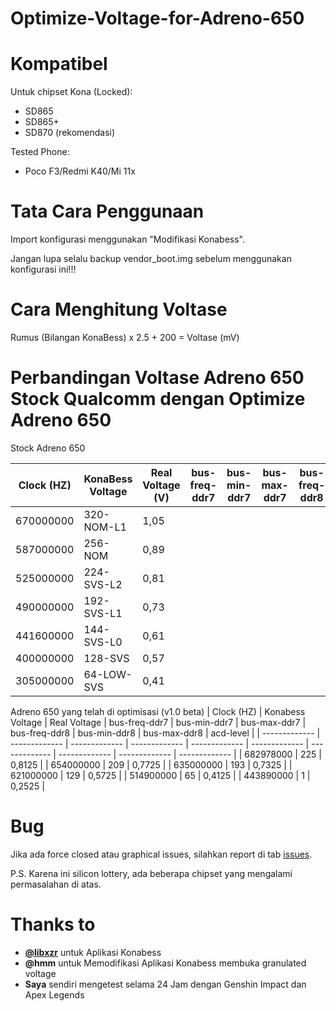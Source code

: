 # Optimize-Voltage-for-Adreno-650

# Kompatibel
Untuk chipset Kona (Locked):
- SD865
- SD865+
- SD870 (rekomendasi)

Tested Phone:
- Poco F3/Redmi K40/Mi 11x

# Tata Cara Penggunaan
Import konfigurasi menggunakan "Modifikasi Konabess".

Jangan lupa selalu backup vendor_boot.img sebelum menggunakan konfigurasi ini!!!

# Cara Menghitung Voltase
Rumus
(Bilangan KonaBess) x 2.5 + 200 = Voltase (mV)

# Perbandingan Voltase Adreno 650 Stock Qualcomm dengan Optimize Adreno 650

Stock Adreno 650

| Clock (HZ)  | KonaBess Voltage | Real Voltage (V) | bus-freq-ddr7 | bus-min-ddr7 | bus-max-ddr7 | bus-freq-ddr8 | bus-min-ddr8 | bus-max-ddr8 | acd-level |
| ------------- | ------------- | ------------- | ------------- | ------------- | ------------- | ------------- | ------------- | ------------- | ------------- |
| 670000000 | 320-NOM-L1  | 1,05  |
| 587000000 | 256-NOM | 0,89  |
| 525000000 | 224-SVS-L2 | 0,81  |
| 490000000 | 192-SVS-L1 | 0,73 |
| 441600000 | 144-SVS-L0 | 0,61 |
| 400000000 | 128-SVS  | 0,57 |
| 305000000 | 64-LOW-SVS | 0,41 |

Adreno 650 yang telah di optimisasi (v1.0 beta)
| Clock (HZ)  | Konabess Voltage | Real Voltage | bus-freq-ddr7 | bus-min-ddr7 | bus-max-ddr7 | bus-freq-ddr8 | bus-min-ddr8 | bus-max-ddr8 | acd-level |
| ------------- | ------------- | ------------- | ------------- | ------------- | ------------- | ------------- | ------------- | ------------- | ------------- |
| 682978000 | 225 | 0,8125 |
| 654000000 | 209 | 0,7725 |
| 635000000 | 193 | 0,7325 |
| 621000000 | 129 | 0,5725 |
| 514900000 | 65 | 0,4125 |
| 443890000 | 1 | 0,2525 |

# Bug
Jika ada force closed atau graphical issues, silahkan report di tab [issues](https://github.com/IRedDragonICY/Optimize-Voltage-for-Adreno-650/issues/new).

P.S. Karena ini silicon lottery, ada beberapa chipset yang mengalami permasalahan di atas.

# Thanks to
* **[@libxzr](https://github.com/libxzr)** untuk Aplikasi Konabess
* **@hmm** untuk Memodifikasi Aplikasi Konabess membuka granulated voltage
* **Saya** sendiri mengetest selama 24 Jam dengan Genshin Impact dan Apex Legends





